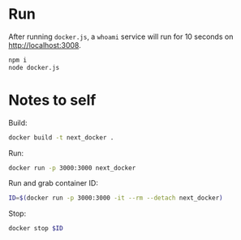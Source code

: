 # Run

After running `docker.js`, a `whoami` service will run for 10 seconds on [http://localhost:3008](http://localhost:3008).


```sh
npm i
node docker.js
```

# Notes to self

Build:

```sh
docker build -t next_docker .
```

Run:

```sh
docker run -p 3000:3000 next_docker
```

Run and grab container ID:

```sh
ID=$(docker run -p 3000:3000 -it --rm --detach next_docker)
```

Stop:

```sh
docker stop $ID
```
